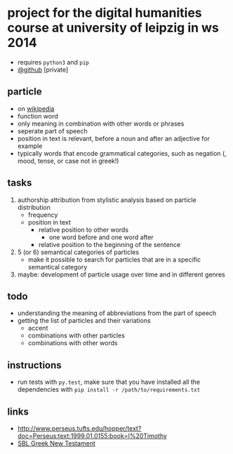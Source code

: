 # project for the digital humanities course at university of leipzig in ws 2014

- requires `python3` and `pip`
- [@github](https://github.com/KLINGTdotNET/dh-project-ws14) [private]

## particle

- on [wikipedia](http://www.wikiwand.com/en/Grammatical_particle)
- function word
- only meaning in combination with other words or phrases
- seperate part of speech
- position in text is relevant, before a noun and after an adjective for example
- typically words that encode grammatical categories, such as negation (, mood, tense, or case not in greek!)

## tasks

1. authorship attribution from stylistic analysis based on particle distribution
	- frequency
	- position in text
		- relative position to other words
			- one word before and one word after 
		- relative position to the beginning of the sentence
2. 5 (or 6) semantical categories of particles
	- make it possible to search for particles that are in a specific semantical category
3. maybe: development of particle usage over time and in different genres

## todo

- understanding the meaning of abbreviations from the part of speech
- getting the list of particles and their variations
	- accent
	- combinations with other particles
	- combinations with other words

## instructions

- run tests with `py.test`, make sure that you have installed all the dependencies with `pip install -r /path/to/requirements.txt`

## links

- http://www.perseus.tufts.edu/hopper/text?doc=Perseus:text:1999.01.0155:book=I%20Timothy
- [SBL Greek New Testament](https://github.com/morphgnt/sblgnt)

